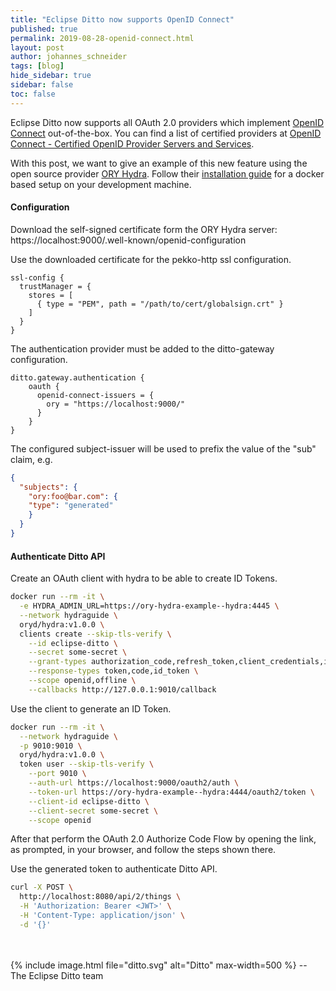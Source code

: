 ```yaml
---
title: "Eclipse Ditto now supports OpenID Connect"
published: true
permalink: 2019-08-28-openid-connect.html
layout: post
author: johannes_schneider
tags: [blog]
hide_sidebar: true
sidebar: false
toc: false
---
```


Eclipse Ditto now supports all OAuth 2.0 providers which implement [OpenID Connect](https://openid.net/connect/) out-of-the-box.
You can find a list of certified providers at [OpenID Connect - Certified OpenID Provider Servers and Services](https://openid.net/developers/certified/).

With this post, we want to give an example of this new feature using the open source provider [ORY Hydra](https://www.ory.sh).
Follow their [installation guide](https://www.ory.sh/docs/next/hydra/configure-deploy#installing-ory-hydra) for a
 docker based setup on your development machine.

#### Configuration
Download the self-signed certificate form the ORY Hydra server: https://localhost:9000/.well-known/openid-configuration

Use the downloaded certificate for the pekko-http ssl configuration.
```hocon
ssl-config {
  trustManager = {
    stores = [
      { type = "PEM", path = "/path/to/cert/globalsign.crt" }
    ]
  }
}
```

The authentication provider must be added to the ditto-gateway configuration.
```hocon
ditto.gateway.authentication {
    oauth {
      openid-connect-issuers = {
        ory = "https://localhost:9000/"
      }
    }
}
```

The configured subject-issuer will be used to prefix the value of the "sub" claim, e.g.
```json
{
  "subjects": {
    "ory:foo@bar.com": {
    "type": "generated"
    }
  }
}
```

#### Authenticate Ditto API
Create an OAuth client with hydra to be able to create ID Tokens.
```bash
docker run --rm -it \
  -e HYDRA_ADMIN_URL=https://ory-hydra-example--hydra:4445 \
  --network hydraguide \
  oryd/hydra:v1.0.0 \
  clients create --skip-tls-verify \
    --id eclipse-ditto \
    --secret some-secret \
    --grant-types authorization_code,refresh_token,client_credentials,implicit \
    --response-types token,code,id_token \
    --scope openid,offline \
    --callbacks http://127.0.0.1:9010/callback
```

Use the client to generate an ID Token.
```bash
docker run --rm -it \
  --network hydraguide \
  -p 9010:9010 \
  oryd/hydra:v1.0.0 \
  token user --skip-tls-verify \
    --port 9010 \
    --auth-url https://localhost:9000/oauth2/auth \
    --token-url https://ory-hydra-example--hydra:4444/oauth2/token \
    --client-id eclipse-ditto \
    --client-secret some-secret \
    --scope openid
```
After that perform the OAuth 2.0 Authorize Code Flow by opening the link, as prompted, 
in your browser, and follow the steps shown there.

Use the generated token to authenticate Ditto API.
```bash
curl -X POST \
  http://localhost:8080/api/2/things \
  -H 'Authorization: Bearer <JWT>' \
  -H 'Content-Type: application/json' \
  -d '{}'
```

<br/>
<br/>
{% include image.html file="ditto.svg" alt="Ditto" max-width=500 %}
--<br/>
The Eclipse Ditto team

